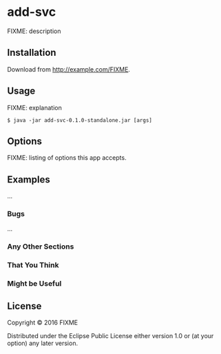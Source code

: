 # add-svc

FIXME: description

## Installation

Download from http://example.com/FIXME.

## Usage

FIXME: explanation

    $ java -jar add-svc-0.1.0-standalone.jar [args]

## Options

FIXME: listing of options this app accepts.

## Examples

...

### Bugs

...

### Any Other Sections
### That You Think
### Might be Useful

## License

Copyright © 2016 FIXME

Distributed under the Eclipse Public License either version 1.0 or (at
your option) any later version.
